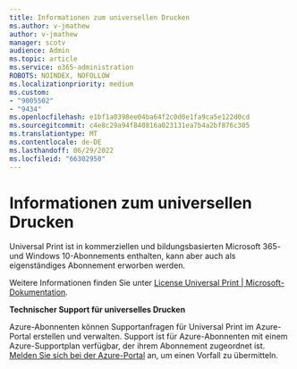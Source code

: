 ```yaml
---
title: Informationen zum universellen Drucken
ms.author: v-jmathew
author: v-jmathew
manager: scotv
audience: Admin
ms.topic: article
ms.service: o365-administration
ROBOTS: NOINDEX, NOFOLLOW
ms.localizationpriority: medium
ms.custom:
- "9005502"
- "9434"
ms.openlocfilehash: e1bf1a0398ee04ba64f2c0d0e1fa9ca5e122d0cd
ms.sourcegitcommit: c4e8c29a94f840816a023131ea7b4a2bf876c305
ms.translationtype: MT
ms.contentlocale: de-DE
ms.lasthandoff: 06/29/2022
ms.locfileid: "66302950"
---
```

# <a name="about-universal-print"></a>Informationen zum universellen Drucken

Universal Print ist in kommerziellen und bildungsbasierten Microsoft 365- und Windows 10-Abonnements enthalten, kann aber auch als eigenständiges Abonnement erworben werden.

Weitere Informationen finden Sie unter [License Universal Print | Microsoft-Dokumentation](https://docs.microsoft.com/universal-print/fundamentals/universal-print-license).

**Technischer Support für universelles Drucken**

Azure-Abonnenten können Supportanfragen für Universal Print im Azure-Portal erstellen und verwalten. Support ist für Azure-Abonnenten mit einem Azure-Supportplan verfügbar, der ihrem Abonnement zugeordnet ist. [Melden Sie sich bei der Azure-Portal](https://ms.portal.azure.com/#blade/Microsoft_Azure_Support/HelpAndSupportBlade/newsupportrequest) an, um einen Vorfall zu übermitteln.